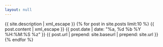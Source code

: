 ```yaml
---
layout: null
---
```

<?xml version="1.0" encoding="UTF-8"?>
<rss version="2.0" xmlns:atom="http://www.w3.org/2005/Atom">
  <channel>
    <title>{{ site.title | xml_escape }}</title>
    <description>{{ site.description | xml_escape }}</description>
    <link href="{{ site.url }}{{ site.baseurl }}"</>
    <atom:link href="{{ "/rss/" | prepend: site.baseurl | prepend: site.url }}" rel="self" type="application/rss+xml" />
    {% for post in site.posts limit:10 %}
      <item>
        <title>{{ post.title | xml_escape }}</title>
        <description>{{ post.content | xml_escape }}</description>
        <pubDate>{{ post.date | date: "%a, %d %b %Y %H:%M:%S %z" }}</pubDate>
        <link href="{{ post.url | prepend: site.baseurl | prepend: site.url }}" />
        <guid isPermaLink="true">{{ post.url | prepend: site.baseurl | prepend: site.url }}</guid>
      </item>
    {% endfor %}
  </channel>
</rss>
